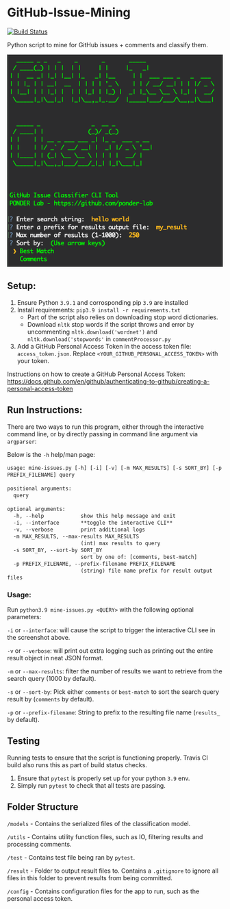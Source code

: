# GitHub-Issue-Mining
[![Build Status](https://www.travis-ci.com/ponder-lab/GitHub-Issue-Mining.svg?token=hsn7ZoyjgYPPHKxyfxk7&branch=main)](https://www.travis-ci.com/ponder-lab/GitHub-Issue-Mining)

Python script to mine for GitHub issues + comments and classify them.

![CLI Tool Screenshot](./cli_screenshot.png)

## Setup:
1) Ensure Python `3.9.1` and corrosponding pip `3.9` are installed
2) Install requirements: `pip3.9 install -r requirements.txt`
   - Part of the script also relies on downloading stop word dictionaries.
   - Download `nltk` stop words if the script throws and error by uncommenting
     `nltk.download('wordnet')` and `nltk.download('stopwords'` in `commentProcessor.py`
3) Add a GitHub Personal Access Token in the access token file: `access_token.json`. Replace `<YOUR_GITHUB_PERSONAL_ACCESS_TOKEN>` with your token.
   
Instructions on how to create a GitHub Personal Access Token: https://docs.github.com/en/github/authenticating-to-github/creating-a-personal-access-token
 
## Run Instructions:

There are two ways to run this program, either through the interactive command line, or by directly passing in command line argument via `argparser`:

Below is the `-h` help/man page:
```aidl
usage: mine-issues.py [-h] [-i] [-v] [-m MAX_RESULTS] [-s SORT_BY] [-p PREFIX_FILENAME] query

positional arguments:
  query

optional arguments:
  -h, --help            show this help message and exit
  -i, --interface       **toggle the interactive CLI**
  -v, --verbose         print additional logs
  -m MAX_RESULTS, --max-results MAX_RESULTS
                        (int) max results to query
  -s SORT_BY, --sort-by SORT_BY
                        sort by one of: [comments, best-match]
  -p PREFIX_FILENAME, --prefix-filename PREFIX_FILENAME
                        (string) file name prefix for result output files
```

### Usage:
Run `python3.9 mine-issues.py <QUERY>` with the following optional parameters:

`-i` or `--interface`: will cause the script to trigger the interactive CLI see in the screenshot above.

`-v` or `--verbose`: will print out extra logging such as printing out the entire result object in neat JSON format.

`-m` or `--max-results`: filter the number of results we want to retrieve from the search query (1000 by default).

`-s` or `--sort-by`: Pick either `comments` or `best-match` to sort the search query result by (`comments` by default).

`-p` or `--prefix-filename`: String to prefix to the resulting file name (`results_` by default).

## Testing
Running tests to ensure that the script is functioning properly. Travis CI build also runs this as part of build status checks.
1) Ensure that `pytest` is properly set up for your python `3.9` env.
2) Simply run `pytest` to check that all tests are passing.

## Folder Structure
`/models` - Contains the serialized files of the classification model.

`/utils` - Contains utility function files, such as IO, filtering results and processing comments.

`/test` - Contains test file being ran by `pytest`.

`/result` - Folder to output result files to. Contains a `.gitignore` to ignore all files in this folder to prevent results from being committed.

`/config` - Contains configuration files for the app to run, such as the personal access token.